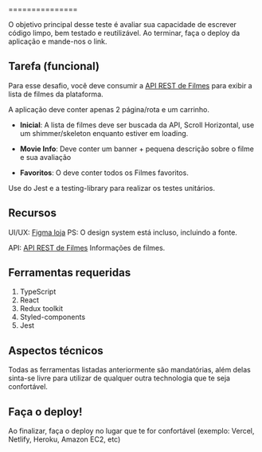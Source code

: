 ===============

O objetivo principal desse teste é avaliar sua capacidade de escrever código limpo, bem testado e reutilizável. Ao terminar, faça o deploy da aplicação e mande-nos o link.

Tarefa (funcional)
---------------

Para esse desafio, você deve consumir a [API REST de Filmes](https://developers.themoviedb.org/3/getting-started/introduction) para exibir a lista de filmes da plataforma.

A aplicação deve conter apenas 2 página/rota e um carrinho.

- <b>Inicial</b>: A lista de filmes deve ser buscada da API, Scroll Horizontal, use um shimmer/skeleton enquanto estiver em loading.
- <b>Movie Info</b>: Deve conter um banner + pequena descrição sobre o filme e sua avaliação 

- <b>Favoritos</b>: O deve conter todos os Filmes favoritos.

Use do Jest e a testing-library para realizar os testes unitários.

Recursos
---------------

UI/UX: [Figma loja](https://www.figma.com/file/0HYKOUJ5mAYRWQzQnmtSJw/Erwin-System---Desafio-FronEnd?node-id=0%3A1) PS: O design system está incluso, incluindo a fonte.

API: [API REST de Filmes](https://developers.themoviedb.org/3/getting-started/introduction) Informações de filmes.

Ferramentas requeridas
---------------

1. TypeScript
2. React 
3. Redux toolkit
4. Styled-components
5. Jest

Aspectos técnicos
---------------

Todas as ferramentas listadas anteriormente são mandatórias, além delas sinta-se livre para utilizar de qualquer outra technologia que te seja confortável.

Faça o deploy!
---------------

Ao finalizar, faça o deploy no lugar que te for confortável (exemplo: Vercel, Netlify, Heroku, Amazon EC2, etc)
